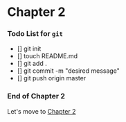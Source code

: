 # Chapter 2

### Todo List for `git`

- [] git init
- [] touch README.md
- [] git add .
- [] git commit -m "desired message"
- [] git push origin master


### End of Chapter 2
Let's move to [Chapter 2](../ch2/readme.md)
